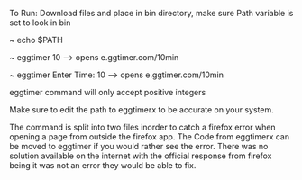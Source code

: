 To Run: Download files and place in bin directory, make sure Path variable is set to look in bin 

~ echo $PATH

~ eggtimer 10 --> opens e.ggtimer.com/10min

~ eggtimer
Enter Time: 10 --> opens e.ggtimer.com/10min

eggtimer command will only accept positive integers

Make sure to edit the path to eggtimerx to be accurate on your system.

The command is split into two files inorder to catch a firefox error when opening a page from outside the firefox app. The Code from eggtimerx can be moved to eggtimer if you would rather see the error. There was no solution available on the internet with the official response from firefox being it was not an error they would be able to fix.
